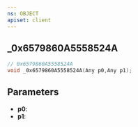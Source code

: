 ```yaml
---
ns: OBJECT
apiset: client
---
```

## _0x6579860A5558524A

```c
// 0x6579860A5558524A
void _0x6579860A5558524A(Any p0,Any p1);
```


## Parameters
* **p0**:
* **p1**:
